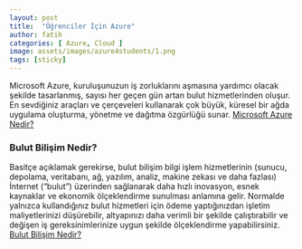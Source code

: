 ```yaml
---
layout: post
title:  "Öğrenciler İçin Azure"
author: fatih
categories: [ Azure, Cloud ]
image: assets/images/azure4students/1.png
tags: [sticky]
---
```


Microsoft Azure, kuruluşunuzun iş zorluklarını aşmasına yardımcı olacak şekilde tasarlanmış, sayısı her geçen gün artan bulut hizmetlerinden oluşur. En sevdiğiniz araçları ve çerçeveleri kullanarak çok büyük, küresel bir ağda uygulama oluşturma, yönetme ve dağıtma özgürlüğü sunar.
[Microsoft Azure Nedir?][azure-nedir]

### Bulut Bilişim Nedir?
Basitçe açıklamak gerekirse, bulut bilişim bilgi işlem hizmetlerinin (sunucu, depolama, veritabanı, ağ, yazılım, analiz, makine zekası ve daha fazlası) İnternet (“bulut”) üzerinden sağlanarak daha hızlı inovasyon, esnek kaynaklar ve ekonomik ölçeklendirme sunulması anlamına gelir. Normalde yalnızca kullandığınız bulut hizmetleri için ödeme yaptığınızdan işletim maliyetlerinizi düşürebilir, altyapınızı daha verimli bir şekilde çalıştırabilir ve değişen iş gereksinimlerinize uygun şekilde ölçeklendirme yapabilirsiniz.
[Bulut Bilişim Nedir?][bulut-bilisim]

[azure-nedir]: https://fatihzor.github.io/cypress-nasil-kullanilir/
[bulut-bilisim]: https://fatihzor.github.io/cypress-nasil-kullanilir/